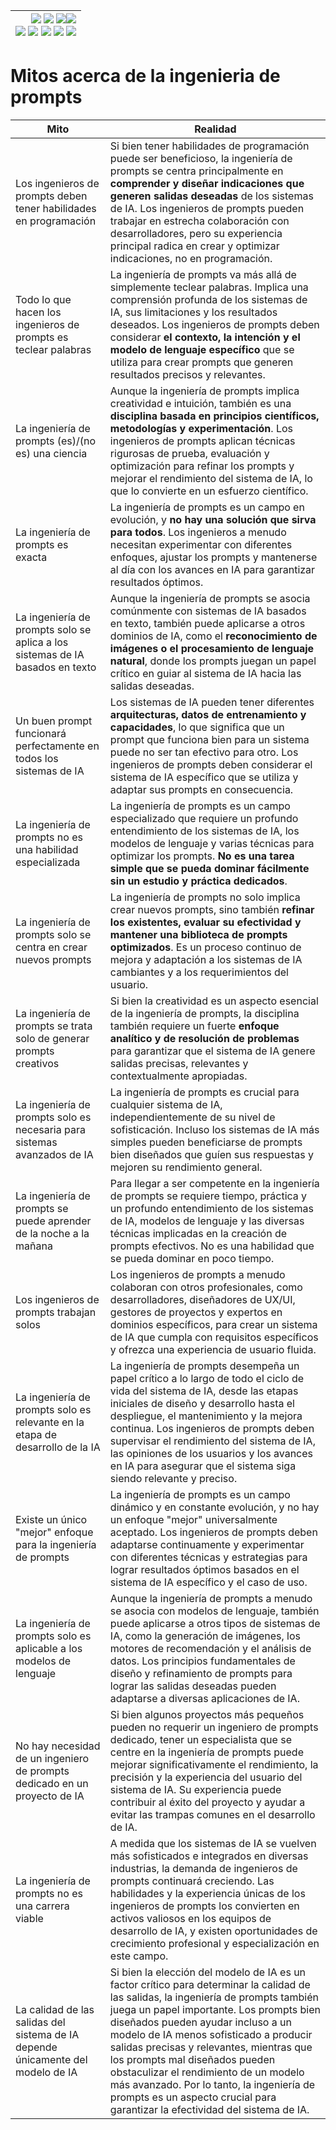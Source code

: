 <div align=right>

|[![](https://img.shields.io/badge/-Inicio-FFF?style=flat&logo=Emlakjet&logoColor=black)](/README.md) [![](https://img.shields.io/badge/-Introducción-FFF?style=flat&logo=abbrobotstudio&logoColor=black)](/documentos/intro.md) [![](https://img.shields.io/badge/-Panorámica-FFF?style=flat&logo=openstreetmap&logoColor=black)](/documentos/panoramica.md)[![](https://img.shields.io/badge/-Modelos_de_lenguaje-FFF?style=flat&logo=LiveChat&logoColor=black)](/documentos/LLMs.md)<br>  [![](https://img.shields.io/badge/-Prompts-FFF?style=flat&logo=Proton&logoColor=black)](/documentos/prompts/README.md) [![](https://img.shields.io/badge/-Ing,_de_prompts-FFF?style=flat&logo=googleearthengine&logoColor=black)](/documentos/ingenieriaDePrompts/README.md) [![](https://img.shields.io/badge/-Patrones-FFF?style=flat&logo=textpattern&logoColor=black)](/documentos/ingenieriaDePrompts/patrones/README.md) [![](https://img.shields.io/badge/8vP-FFF?style=flat&logo=v8&logoColor=black)](/documentos/prompts/mejoresPracticas/8virtudesDelPrompting.md) [![](https://img.shields.io/badge/-Casos_de_uso-FFF?style=flat&logo=gitbook&logoColor=black)](/documentos/casosDeUso/README.md)|
|-:|

</div>

# Mitos acerca de la ingenieria de prompts

|Mito|Realidad|
|-|-|
|Los ingenieros de prompts deben tener habilidades en programación|Si bien tener habilidades de programación puede ser beneficioso, la ingeniería de prompts se centra principalmente en **comprender y diseñar indicaciones que generen salidas deseadas** de los sistemas de IA. Los ingenieros de prompts pueden trabajar en estrecha colaboración con desarrolladores, pero su experiencia principal radica en crear y optimizar indicaciones, no en programación.
|Todo lo que hacen los ingenieros de prompts es teclear palabras|La ingeniería de prompts va más allá de simplemente teclear palabras. Implica una comprensión profunda de los sistemas de IA, sus limitaciones y los resultados deseados. Los ingenieros de prompts deben considerar **el contexto, la intención y el modelo de lenguaje específico** que se utiliza para crear prompts que generen resultados precisos y relevantes.
|La ingeniería de prompts (es)/(no es) una ciencia|Aunque la ingeniería de prompts implica creatividad e intuición, también es una **disciplina basada en principios científicos, metodologías y experimentación**. Los ingenieros de prompts aplican técnicas rigurosas de prueba, evaluación y optimización para refinar los prompts y mejorar el rendimiento del sistema de IA, lo que lo convierte en un esfuerzo científico.
|La ingeniería de prompts es exacta|La ingeniería de prompts es un campo en evolución, y **no hay una solución que sirva para todos**. Los ingenieros a menudo necesitan experimentar con diferentes enfoques, ajustar los prompts y mantenerse al día con los avances en IA para garantizar resultados óptimos.
|La ingeniería de prompts solo se aplica a los sistemas de IA basados en texto|Aunque la ingeniería de prompts se asocia comúnmente con sistemas de IA basados en texto, también puede aplicarse a otros dominios de IA, como el **reconocimiento de imágenes o el procesamiento de lenguaje natural**, donde los prompts juegan un papel crítico en guiar al sistema de IA hacia las salidas deseadas.
|Un buen prompt funcionará perfectamente en todos los sistemas de IA|Los sistemas de IA pueden tener diferentes **arquitecturas, datos de entrenamiento y capacidades**, lo que significa que un prompt que funciona bien para un sistema puede no ser tan efectivo para otro. Los ingenieros de prompts deben considerar el sistema de IA específico que se utiliza y adaptar sus prompts en consecuencia.
|La ingeniería de prompts no es una habilidad especializada|La ingeniería de prompts es un campo especializado que requiere un profundo entendimiento de los sistemas de IA, los modelos de lenguaje y varias técnicas para optimizar los prompts. **No es una tarea simple que se pueda dominar fácilmente sin un estudio y práctica dedicados**.
|La ingeniería de prompts solo se centra en crear nuevos prompts|La ingeniería de prompts no solo implica crear nuevos prompts, sino también **refinar los existentes, evaluar su efectividad y mantener una biblioteca de prompts optimizados**. Es un proceso continuo de mejora y adaptación a los sistemas de IA cambiantes y a los requerimientos del usuario.
|La ingeniería de prompts se trata solo de generar prompts creativos|Si bien la creatividad es un aspecto esencial de la ingeniería de prompts, la disciplina también requiere un fuerte **enfoque analítico y de resolución de problemas** para garantizar que el sistema de IA genere salidas precisas, relevantes y contextualmente apropiadas.
|La ingeniería de prompts solo es necesaria para sistemas avanzados de IA|La ingeniería de prompts es crucial para cualquier sistema de IA, independientemente de su nivel de sofisticación. Incluso los sistemas de IA más simples pueden beneficiarse de prompts bien diseñados que guíen sus respuestas y mejoren su rendimiento general.
|La ingeniería de prompts se puede aprender de la noche a la mañana|Para llegar a ser competente en la ingeniería de prompts se requiere tiempo, práctica y un profundo entendimiento de los sistemas de IA, modelos de lenguaje y las diversas técnicas implicadas en la creación de prompts efectivos. No es una habilidad que se pueda dominar en poco tiempo.
|Los ingenieros de prompts trabajan solos|Los ingenieros de prompts a menudo colaboran con otros profesionales, como desarrolladores, diseñadores de UX/UI, gestores de proyectos y expertos en dominios específicos, para crear un sistema de IA que cumpla con requisitos específicos y ofrezca una experiencia de usuario fluida.
|La ingeniería de prompts solo es relevante en la etapa de desarrollo de la IA|La ingeniería de prompts desempeña un papel crítico a lo largo de todo el ciclo de vida del sistema de IA, desde las etapas iniciales de diseño y desarrollo hasta el despliegue, el mantenimiento y la mejora continua. Los ingenieros de prompts deben supervisar el rendimiento del sistema de IA, las opiniones de los usuarios y los avances en IA para asegurar que el sistema siga siendo relevante y preciso.
|Existe un único "mejor" enfoque para la ingeniería de prompts|La ingeniería de prompts es un campo dinámico y en constante evolución, y no hay un enfoque "mejor" universalmente aceptado. Los ingenieros de prompts deben adaptarse continuamente y experimentar con diferentes técnicas y estrategias para lograr resultados óptimos basados en el sistema de IA específico y el caso de uso.
|La ingeniería de prompts solo es aplicable a los modelos de lenguaje|Aunque la ingeniería de prompts a menudo se asocia con modelos de lenguaje, también puede aplicarse a otros tipos de sistemas de IA, como la generación de imágenes, los motores de recomendación y el análisis de datos. Los principios fundamentales de diseño y refinamiento de prompts para lograr las salidas deseadas pueden adaptarse a diversas aplicaciones de IA.
|No hay necesidad de un ingeniero de prompts dedicado en un proyecto de IA|Si bien algunos proyectos más pequeños pueden no requerir un ingeniero de prompts dedicado, tener un especialista que se centre en la ingeniería de prompts puede mejorar significativamente el rendimiento, la precisión y la experiencia del usuario del sistema de IA. Su experiencia puede contribuir al éxito del proyecto y ayudar a evitar las trampas comunes en el desarrollo de IA.
|La ingeniería de prompts no es una carrera viable|A medida que los sistemas de IA se vuelven más sofisticados e integrados en diversas industrias, la demanda de ingenieros de prompts continuará creciendo. Las habilidades y la experiencia únicas de los ingenieros de prompts los convierten en activos valiosos en los equipos de desarrollo de IA, y existen oportunidades de crecimiento profesional y especialización en este campo.
|La calidad de las salidas del sistema de IA depende únicamente del modelo de IA|Si bien la elección del modelo de IA es un factor crítico para determinar la calidad de las salidas, la ingeniería de prompts también juega un papel importante. Los prompts bien diseñados pueden ayudar incluso a un modelo de IA menos sofisticado a producir salidas precisas y relevantes, mientras que los prompts mal diseñados pueden obstaculizar el rendimiento de un modelo más avanzado. Por lo tanto, la ingeniería de prompts es un aspecto crucial para garantizar la efectividad del sistema de IA.
